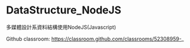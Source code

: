 # DataStructure_NodeJS
多媒體設計系資料結構使用NodeJS(Javascript)

Github classroom: https://classroom.github.com/classrooms/52308959-_